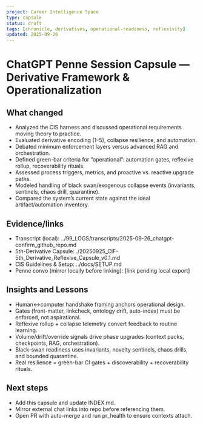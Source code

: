 ```yaml
---
project: Career Intelligence Space
type: capsule
status: draft
tags: [chronicle, derivatives, operational-readiness, reflexivity]
updated: 2025-09-26
---
```

# ChatGPT Penne Session Capsule — Derivative Framework & Operationalization

## What changed
- Analyzed the CIS harness and discussed operational requirements moving theory to practice.
- Evaluated derivative encoding (1–5), collapse resilience, and automation.
- Debated minimum enforcement layers versus advanced RAG and orchestration.
- Defined green-bar criteria for “operational”: automation gates, reflexive rollup, recoverability rituals.
- Assessed process triggers, metrics, and proactive vs. reactive upgrade paths.
- Modeled handling of black swan/exogenous collapse events (invariants, sentinels, chaos drill, quarantine).
- Compared the system’s current state against the ideal artifact/automation inventory.

## Evidence/links
- Transcript (local): ../99_LOGS/transcripts/2025-09-26_chatgpt-confirm_github_repo.md
- 5th-Derivative Capsule: ./20250925_CIF-5th_Derivative_Reflexive_Capsule_v0.1.md
- CIS Guidelines & Setup: ../docs/SETUP.md
- Penne convo (mirror locally before linking): [link pending local export]

## Insights and Lessons
- Human↔computer handshake framing anchors operational design.
- Gates (front-matter, linkcheck, ontology drift, auto-index) must be enforced, not aspirational.
- Reflexive rollup + collapse telemetry convert feedback to routine learning.
- Volume/drift/override signals drive phase upgrades (context packs, checkpoints, RAG, orchestration).
- Black-swan readiness uses invariants, novelty sentinels, chaos drills, and bounded quarantine.
- Real resilience = green-bar CI gates + discoverability + recoverability rituals.

## Next steps
- Add this capsule and update INDEX.md.
- Mirror external chat links into repo before referencing them.
- Open PR with auto-merge and run pr_health to ensure contexts attach.
